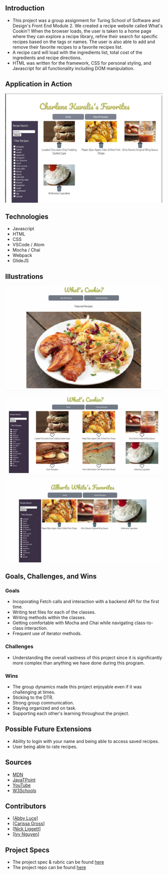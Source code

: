 ## Introduction
  - This project was a group assignment for Turing School of Software and Design's Front End Module 2.  We created a recipe website called What's Cookin'! When the browser loads, the user is taken to a home page where they can explore a recipe library, refine their search for specific recipes based on the tags or names.  The user is also able to add and remove their favorite recipes to a favorite recipes list.
  - A recipe card will load with the ingredients list, total cost of the ingredients and recipe directions.
  - HTML was written for the framework, CSS for personal styling, and Javascript for all functionality including DOM manipulation.

## Application in Action
![app gif](https://github.com/NickLiggett/whats-cookin/blob/c2ffca0221c0a3d64ac367e9fdc967921ea1f9ee/src/images/what-cookin-gif.gif)

## Technologies
  - Javascript
  - HTML
  - CSS
  - VSCode / Atom
  - Mocha / Chai
  - Webpack
  - GlideJS

## Illustrations
![homepage](https://github.com/NickLiggett/whats-cookin/blob/c2ffca0221c0a3d64ac367e9fdc967921ea1f9ee/src/images/Screen%20Shot%202022-07-17%20at%209.30.18%20PM.png)

![view-all](https://github.com/NickLiggett/whats-cookin/blob/c2ffca0221c0a3d64ac367e9fdc967921ea1f9ee/src/images/Screen%20Shot%202022-07-17%20at%209.30.35%20PM.png)

![favorites-page](https://github.com/NickLiggett/whats-cookin/blob/c2ffca0221c0a3d64ac367e9fdc967921ea1f9ee/src/images/Screen%20Shot%202022-07-17%20at%209.30.50%20PM.png)


## Goals, Challenges, and Wins
### Goals
- Incoporating Fetch calls and interaction with a backend API for the first time.
- Writing test files for each of the classes.
- Writing methods within the classes.
- Getting comfortable with Mocha and Chai while navigating class-to-class interaction.
- Frequent use of iterator methods.

### Challenges
- Understanding the overall vastness of this project since it is significantly more complex than anything we have done during this program.

### Wins
- The group dynamics made this project enjoyable even if it was challenging at times.
- Sticking to the DTR.
- Strong group communication.
- Staying organized and on task.
- Supporting each other's learning throughout the project.

## Possible Future Extensions
  - Ability to login with your name and being able to access saved recipes.
  - User being able to rate recipes.

## Sources
  - [MDN](http://developer.mozilla.org/en-US/)
  - [JavaTPoint](https://www.javatpoint.com/how-to-check-a-radio-button-using-javascript)
  - [YouTube](https://www.youtube.com/)
  - [W3Schools](https://www.w3schools.com/)
  
## Contributors
  - [[Abby Luce](https://github.com/abbyluce)]
  - [[Carissa Gross](https://github.com/carissagross)]
  - [[Nick Liggett](https://github.com/NickLiggett)]
  - [[Ivy Nguyen](https://github.com/INguyen22)]

## Project Specs
  - The project spec & rubric can be found [here](https://frontend.turing.edu/projects/whats-cookin-part-one.html)
  - The project repo can be found [here](https://github.com/NickLiggett/whats-cookin)
